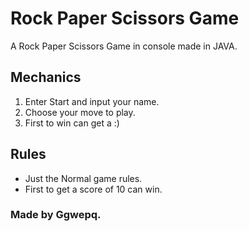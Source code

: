 # Rock Paper Scissors Game
A Rock Paper Scissors Game in console made in JAVA.
## Mechanics
1. Enter Start and input your name.
2. Choose your move to play.
3. First to win can get a :)
## Rules
* Just the Normal game rules.
* First to get a score of 10 can win.
### Made by **Ggwepq**.
